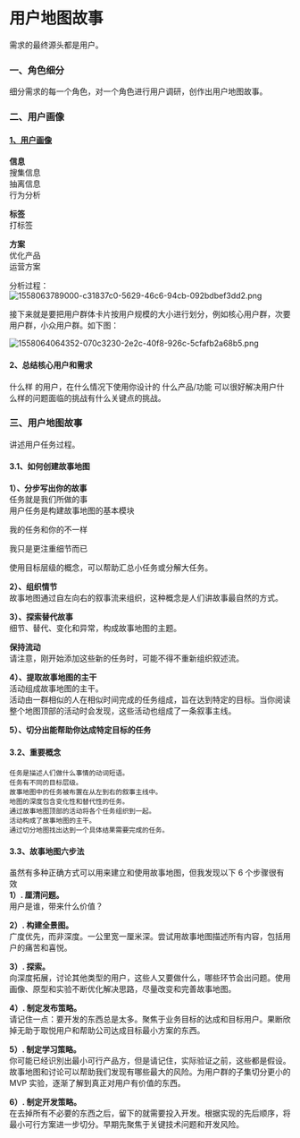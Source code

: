 # 用户地图故事

需求的最终源头都是用户。

<a name="g0ohf"></a>
### 一、角色细分
细分需求的每一个角色，对一个角色进行用户调研，创作出用户地图故事。

<a name="zGbe0"></a>
### 二、用户画像
<a name="BBNhh"></a>
#### [1、用户画像](https://mubu.com/doc/CKV7KEGTS0)
**信息**<br />搜集信息<br />抽离信息<br />行为分析

**标签**<br />打标签

**方案**<br />优化产品<br />运营方案

分析过程：<br />![1558063789000-c31837c0-5629-46c6-94cb-092bdbef3dd2.png](https://cdn.nlark.com/yuque/0/2019/png/120638/1558073158160-39940038-e787-4f10-9b82-d2c06b81aca4.png#align=left&display=inline&height=137&name=1558063789000-c31837c0-5629-46c6-94cb-092bdbef3dd2.png&originHeight=297&originWidth=784&size=100003&status=done&width=361)

接下来就是要把用户群体卡片按用户规模的大小进行划分，例如核心用户群，次要用户群，小众用户群。如下图：

![1558064064352-070c3230-2e2c-40f8-926c-5cfafb2a68b5.png](https://cdn.nlark.com/yuque/0/2019/png/120638/1558073171601-e3632332-ebfa-4253-bf04-474f5ce2cfee.png#align=left&display=inline&height=177&name=1558064064352-070c3230-2e2c-40f8-926c-5cfafb2a68b5.png&originHeight=304&originWidth=544&size=55409&status=done&width=316)

<a name="hnSIR"></a>
#### 2、总结核心用户和需求
什么样 的用户，在什么情况下使用你设计的 什么产品/功能 可以很好解决用户什么样的问题面临的挑战有什么关键点的挑战。

<a name="3X9aq"></a>
### 三、用户地图故事
讲述用户任务过程。
<a name="9iVCM"></a>
#### 3.1、如何创建故事地图
**1）、分步写出你的故事**<br />任务就是我们所做的事<br />用户任务是构建故事地图的基本模块

我的任务和你的不一样

我只是更注重细节而已

使用目标层级的概念，可以帮助汇总小任务或分解大任务。

**2）、组织情节**<br />故事地图通过自左向右的叙事流来组织，这种概念是人们讲故事最自然的方式。

**3）、探索替代故事**<br />细节、替代、变化和异常，构成故事地图的主题。

**保持流动**<br />请注意，刚开始添加这些新的任务时，可能不得不重新组织叙述流。

**4）、提取故事地图的主干**<br />活动组成故事地图的主干。<br />活动由一群相似的人在相似时间完成的任务组成，旨在达到特定的目标。当你阅读整个地图顶部的活动时会发现，这些活动也组成了一条叙事主线。

**5）、切分出能帮助你达成特定目标的任务**

<a name="5IbrU"></a>
#### 3.2、重要概念
```
任务是描述人们做什么事情的动词短语。
任务有不同的目标层级。
故事地图中的任务被布置在从左到右的叙事主线中。
地图的深度包含变化性和替代性的任务。
通过故事地图顶部的活动将各个任务组织到一起。
活动构成了故事地图的主干。
通过切分地图找出达到一个具体结果需要完成的任务。
```

<a name="jvKq2"></a>
#### 3.3、故事地图六步法
虽然有多种正确方式可以用来建立和使用故事地图，但我发现以下 6 个步骤很有效<br />**1）. 厘清问题。**<br />用户是谁，带来什么价值？

**2）. 构建全景图。**<br />广度优先，而非深度。一公里宽一厘米深。尝试用故事地图描述所有内容，包括用户的痛苦和喜悦。

**3）. 探索。**<br />向深度拓展，讨论其他类型的用户，这些人又要做什么，哪些环节会出问题。使用画像、原型和实验不断优化解决思路，尽量改变和完善故事地图。

**4）. 制定发布策略。**<br />请记住一点：要开发的东西总是太多。聚焦于业务目标的达成和目标用户。果断欣掉无助于取悦用户和帮助公司达成目标最小方案的东西。

**5）. 制定学习策略。**<br />你可能已经识別出最小可行产品方，但是请记住，实际验证之前，这些都是假设。故事地图和讨论可以帮助我们发现有哪些最大的风险。为用户群的子集切分更小的 MVP 实验，逐渐了解到真正对用户有价值的东西。

**6）. 制定开发策略。**<br />在去掉所有不必要的东西之后，留下的就需要投入开发。根据实现的先后顺序，将最小可行方案进一步切分。早期先聚焦于关键技术问题和开发风险。
